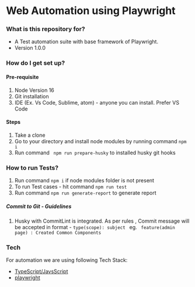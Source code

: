 # Web Automation using Playwright

### What is this repository for?

- A Test automation suite with base framework of Playwright.
- Version 1.0.0

### How do I get set up?

#### Pre-requisite

1. Node Version 16
2. Git installation
3. IDE (Ex. Vs Code, Sublime, atom) - anyone you can install. Prefer VS Code

#### Steps

1. Take a clone
2. Go to your directory and install node modules by running command `npm i`
3. Run command ``` npm run prepare-husky``` to installed husky git hooks

### How to run Tests?

1. Run command `npm i` if node modules folder is not present
2. To run Test cases - hit command `npm run test`
4. Run command `npm run generate-report` to generate report

##### Commit to Git - Guidelines
1. Husky with CommitLint is integrated. As per rules , Commit message will be accepted in format -
           ``` type(scope): subject  ```
  eg. ``` feature(admin page) : Created Common Components```

### Tech

For automation we are using following Tech Stack:

- [TypeScript/JavsScript](https://www.typescriptlang.org/docs/)
- [playwright](https://playwright.dev/)

